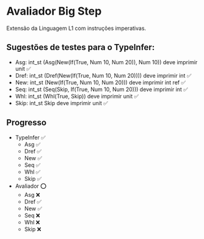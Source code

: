 # Avaliador Big Step

Extensão da Linguagem L1 com instruções imperativas.

## Sugestões de testes para o TypeInfer:

- Asg: int_st (Asg(New(If(True, Num 10, Num 20)), Num 10)) deve imprimir unit ✅
- Dref: int_st (Dref(New(If(True, Num 10, Num 20)))) deve imprimir int ✅
- New: int_st (New(If(True, Num 10, Num 20))) deve imprimir int ref ✅
- Seq: int_st (Seq(Skip, If(True, Num 10, Num 20))) deve imprimir int ✅
- Whl: int_st (Whl(True, Skip)) deve imprimir unit ✅
- Skip: int_st Skip deve imprimir unit ✅

## Progresso

- TypeInfer ✅
  - Asg ✅ 
  - Dref ✅
  - New ✅
  - Seq ✅
  - Whl ✅
  - Skip ✅
- Avaliador ⭕
  - Asg ❌ 
  - Dref ✅
  - New ✅
  - Seq ❌
  - Whl ❌
  - Skip ❌

